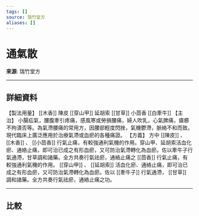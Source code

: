 ```yaml
---
tags: []
source: 瑞竹堂方
aliases: []
---
```


# 通氣散

**來源**: 瑞竹堂方  

---

## 詳細資料
【製法用量】 [[木香]] 陳皮 [[穿山甲]] 延胡索 [[甘草]] 小茴香 [[白牽牛]] 【主治】
小腸疝氣，腰腹牽引疼痛，感風寒或勞損腰痛，婦人吹乳，心氣脾痛，瘡癤不拘潰否等。為氣滯腰痛的常用方，因腰部輕度閃挫，氣機鬱滯，脈絡不和而致。現代臨床上廣泛應用於治療氣滯或血瘀的各種痛證。
【方義】
方中 [[陳皮]] 、 [[木香]] 、 [[小茴香]] 行氣止痛，有較強通利氣機的作用。穿山甲、延胡索活血化瘀、通絡止痛，即可治已成之有形血瘀，又可防治氣滯轉化為血瘀。佐以牽牛子行氣通滯，甘草調和諸藥。全方共奏行氣祛瘀，通絡止痛之 [[茴香]] 行氣止痛，有較強通利氣機的作用。 [[穿山甲]] 、 [[延胡索]] 活血化瘀、通絡止痛，即可治已成之有形血瘀，又可防治氣滯轉化為血瘀。佐以 [[牽牛子]] 行氣通滯， [[甘草]] 調和諸藥。全方共奏行氣祛瘀，通絡止痛之功。

---

## 比較
